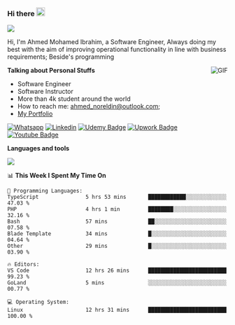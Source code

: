 ### Hi there <img src="https://raw.githubusercontent.com/MartinHeinz/MartinHeinz/master/wave.gif" width="20px">

![](https://komarev.com/ghpvc/?username=2hmad&color=lightgrey)

Hi, I'm Ahmed Mohamed Ibrahim, a Software Engineer, Always doing my best with the aim of improving operational functionality in line with business requirements; Beside's programming

  <img align="right" alt="GIF" src="https://media.giphy.com/media/836HiJc7pgzy8iNXCn/giphy.gif" />
  
**Talking about Personal Stuffs**

- Software Engineer
- Software Instructor
- More than 4k student around the world
- How to reach me: ahmed_noreldin@outlook.com;
- [My Portfolio](https://ahmednoreldin.com)

[![Whatsapp](https://img.shields.io/badge/WhatsApp-25D366?style=for-the-badge&logo=whatsapp&logoColor=white)](http://wa.me/201275457924)
[![Linkedin](https://img.shields.io/badge/LinkedIn-0077B5?style=for-the-badge&logo=linkedin&logoColor=white)](https://www.linkedin.com/in/ahmednoreldin)
[![Udemy Badge](https://img.shields.io/badge/Udemy-EC5252?style=for-the-badge&logo=Udemy&logoColor=white)](https://www.udemy.com/user/ahmed-mohamed-1/) 
[![Upwork Badge](https://img.shields.io/badge/Upwork-14a800?style=for-the-badge&logo=Upwork&logoColor=white)](https://www.upwork.com/freelancers/~01788957435aed0aa5)
[![Youtube Badge](https://img.shields.io/badge/youtube-FF0000?style=for-the-badge&logo=youtube&logoColor=white)](https://www.youtube.com/@code_with_ahmed)

**Languages and tools**  

<img src="https://skillicons.dev/icons?i=aws,gcp,azure,react,vue,flutter,php,cpp,docker,elasticsearch,express,git,githubactions,go,grafana,graphql,java,kafka,kubernetes,laravel,mongodb,mysql,nestjs,nextjs,nodejs,nuxtjs,php,postgres,postman,react,redis,redux,spring,sqlite,ts">

<!--START_SECTION:waka-->
📊 **This Week I Spent My Time On** 

```text
💬 Programming Languages: 
TypeScript               5 hrs 53 mins       ████████████░░░░░░░░░░░░░   47.03 % 
PHP                      4 hrs 1 min         ████████░░░░░░░░░░░░░░░░░   32.16 % 
Bash                     57 mins             ██░░░░░░░░░░░░░░░░░░░░░░░   07.58 % 
Blade Template           34 mins             █░░░░░░░░░░░░░░░░░░░░░░░░   04.64 % 
Other                    29 mins             █░░░░░░░░░░░░░░░░░░░░░░░░   03.90 % 

🔥 Editors: 
VS Code                  12 hrs 26 mins      █████████████████████████   99.23 % 
GoLand                   5 mins              ░░░░░░░░░░░░░░░░░░░░░░░░░   00.77 % 

💻 Operating System: 
Linux                    12 hrs 31 mins      █████████████████████████   100.00 % 
```


<!--END_SECTION:waka-->
 
